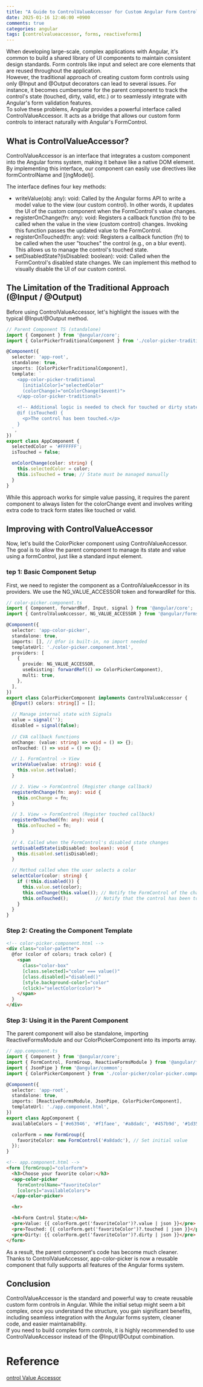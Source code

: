 ```yaml
---
title: "A Guide to ControlValueAccessor for Custom Angular Form Controls"
date: 2025-01-16 12:46:00 +0900
comments: true
categories: angular
tags: [controlvalueaccessor, forms, reactiveforms]
---
```


When developing large-scale, complex applications with Angular, it's common to build a shared library of UI components to maintain consistent design standards. Form controls like input and select are core elements that are reused throughout the application.<br/>
However, the traditional approach of creating custom form controls using only @Input and @Output decorators can lead to several issues. For instance, it becomes cumbersome for the parent component to track the control's state (touched, dirty, valid, etc.) or to seamlessly integrate with Angular's form validation features.<br/>
To solve these problems, Angular provides a powerful interface called ControlValueAccessor. It acts as a bridge that allows our custom form controls to interact naturally with Angular's FormControl.<br/>

## What is ControlValueAccessor?
ControlValueAccessor is an interface that integrates a custom component into the Angular forms system, making it behave like a native DOM element. By implementing this interface, our component can easily use directives like formControlName and [(ngModel)].<br/>

The interface defines four key methods:

- writeValue(obj: any): void: Called by the Angular forms API to write a model value to the view (our custom control). In other words, it updates the UI of the custom component when the FormControl's value changes.
- registerOnChange(fn: any): void: Registers a callback function (fn) to be called when the value in the view (custom control) changes. Invoking this function passes the updated value to the FormControl.
- registerOnTouched(fn: any): void: Registers a callback function (fn) to be called when the user "touches" the control (e.g., on a blur event). This allows us to manage the control's touched state.
- setDisabledState?(isDisabled: boolean): void: Called when the FormControl's disabled state changes. We can implement this method to visually disable the UI of our custom control.

## The Limitation of the Traditional Approach (@Input / @Output)
Before using ControlValueAccessor, let's highlight the issues with the typical @Input/@Output method.

```TypeScript
// Parent Component TS (standalone)
import { Component } from '@angular/core';
import { ColorPickerTraditionalComponent } from './color-picker-traditional.component';

@Component({
  selector: 'app-root',
  standalone: true,
  imports: [ColorPickerTraditionalComponent],
  template: `
    <app-color-picker-traditional
      [initialColor]="selectedColor"
      (colorChange)="onColorChange($event)">
    </app-color-picker-traditional>

    <!-- Additional logic is needed to check for touched or dirty states -->
    @if (isTouched) {
      <p>The control has been touched.</p>
    }
  `,
})
export class AppComponent {
  selectedColor = '#FFFFFF';
  isTouched = false;

  onColorChange(color: string) {
    this.selectedColor = color;
    this.isTouched = true; // State must be managed manually
  }
}
```

While this approach works for simple value passing, it requires the parent component to always listen for the colorChange event and involves writing extra code to track form states like touched or valid.

## Improving with ControlValueAccessor
Now, let's build the ColorPicker component using ControlValueAccessor. The goal is to allow the parent component to manage its state and value using a formControl, just like a standard input element.

### tep 1: Basic Component Setup
First, we need to register the component as a ControlValueAccessor in its providers. We use the NG_VALUE_ACCESSOR token and forwardRef for this.

```TypeScript
// color-picker.component.ts
import { Component, forwardRef, Input, signal } from '@angular/core';
import { ControlValueAccessor, NG_VALUE_ACCESSOR } from '@angular/forms';

@Component({
  selector: 'app-color-picker',
  standalone: true,
  imports: [], // @for is built-in, no import needed
  templateUrl: './color-picker.component.html',
  providers: [
    {
      provide: NG_VALUE_ACCESSOR,
      useExisting: forwardRef(() => ColorPickerComponent),
      multi: true,
    },
  ],
})
export class ColorPickerComponent implements ControlValueAccessor {
  @Input() colors: string[] = [];

  // Manage internal state with Signals
  value = signal('');
  disabled = signal(false);
  
  // CVA callback functions
  onChange: (value: string) => void = () => {};
  onTouched: () => void = () => {};

  // 1. FormControl -> View
  writeValue(value: string): void {
    this.value.set(value);
  }

  // 2. View -> FormControl (Register change callback)
  registerOnChange(fn: any): void {
    this.onChange = fn;
  }

  // 3. View -> FormControl (Register touched callback)
  registerOnTouched(fn: any): void {
    this.onTouched = fn;
  }
  
  // 4. Called when the FormControl's disabled state changes
  setDisabledState(isDisabled: boolean): void {
    this.disabled.set(isDisabled);
  }

  // Method called when the user selects a color
  selectColor(color: string) {
    if (!this.disabled()) {
      this.value.set(color);
      this.onChange(this.value()); // Notify the FormControl of the change
      this.onTouched();          // Notify that the control has been touched
    }
  }
}
```

### Step 2: Creating the Component Template

```Html
<!-- color-picker.component.html -->
<div class="color-palette">
  @for (color of colors; track color) {
    <span
      class="color-box"
      [class.selected]="color === value()"
      [class.disabled]="disabled()"
      [style.background-color]="color"
      (click)="selectColor(color)">
    </span>
  }
</div>
```

### Step 3: Using it in the Parent Component
The parent component will also be standalone, importing ReactiveFormsModule and our ColorPickerComponent into its imports array.

```TypeScript
// app.component.ts
import { Component } from '@angular/core';
import { FormControl, FormGroup, ReactiveFormsModule } from '@angular/forms';
import { JsonPipe } from '@angular/common';
import { ColorPickerComponent } from './color-picker/color-picker.component';

@Component({
  selector: 'app-root',
  standalone: true,
  imports: [ReactiveFormsModule, JsonPipe, ColorPickerComponent],
  templateUrl: './app.component.html',
})
export class AppComponent {
  availableColors = ['#e63946', '#f1faee', '#a8dadc', '#457b9d', '#1d3557'];

  colorForm = new FormGroup({
    favoriteColor: new FormControl('#a8dadc'), // Set initial value
  });
}
```


```Html
<!-- app.component.html -->
<form [formGroup]="colorForm">
  <h3>Choose your favorite color:</h3>
  <app-color-picker
    formControlName="favoriteColor"
    [colors]="availableColors">
  </app-color-picker>

  <hr>

  <h4>Form Control State:</h4>
  <pre>Value: {{ colorForm.get('favoriteColor')?.value | json }}</pre>
  <pre>Touched: {{ colorForm.get('favoriteColor')?.touched | json }}</pre>
  <pre>Dirty: {{ colorForm.get('favoriteColor')?.dirty | json }}</pre>
</form>
```

As a result, the parent component's code has become much cleaner. Thanks to ControlValueAccessor, app-color-picker is now a reusable component that fully supports all features of the Angular forms system.

## Conclusion
ControlValueAccessor is the standard and powerful way to create reusable custom form controls in Angular. While the initial setup might seem a bit complex, once you understand the structure, you gain significant benefits, including seamless integration with the Angular forms system, cleaner code, and easier maintainability.<br/>
If you need to build complex form controls, it is highly recommended to use ControlValueAccessor instead of the @Input/@Output combination.

# Reference
[ontrol Value Accessor](https://medium.com/@tapaswim/control-value-accessor-f0b85062d79)